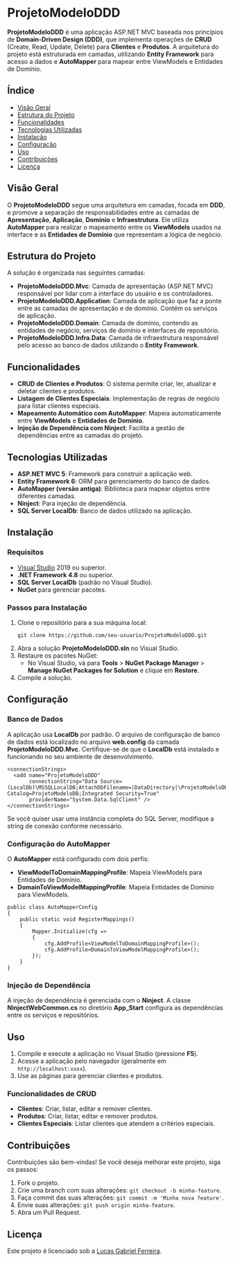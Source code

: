 <h1>ProjetoModeloDDD</h1>

<p><strong>ProjetoModeloDDD</strong> é uma aplicação ASP.NET MVC baseada nos princípios de <strong>Domain-Driven Design (DDD)</strong>, que implementa operações de <strong>CRUD</strong> (Create, Read, Update, Delete) para <strong>Clientes</strong> e <strong>Produtos</strong>. A arquitetura do projeto está estruturada em camadas, utilizando <strong>Entity Framework</strong> para acesso a dados e <strong>AutoMapper</strong> para mapear entre ViewModels e Entidades de Domínio.</p>

<h2>Índice</h2>
<ul>
  <li><a href="#visao-geral">Visão Geral</a></li>
  <li><a href="#estrutura-do-projeto">Estrutura do Projeto</a></li>
  <li><a href="#funcionalidades">Funcionalidades</a></li>
  <li><a href="#tecnologias-utilizadas">Tecnologias Utilizadas</a></li>
  <li><a href="#instalacao">Instalação</a></li>
  <li><a href="#configuracao">Configuração</a></li>
  <li><a href="#uso">Uso</a></li>
  <li><a href="#contribuicoes">Contribuições</a></li>
  <li><a href="#licenca">Licença</a></li>
</ul>

<h2 id="visao-geral">Visão Geral</h2>
<p>O <strong>ProjetoModeloDDD</strong> segue uma arquitetura em camadas, focada em <strong>DDD</strong>, e promove a separação de responsabilidades entre as camadas de <strong>Apresentação</strong>, <strong>Aplicação</strong>, <strong>Domínio</strong> e <strong>Infraestrutura</strong>. Ele utiliza <strong>AutoMapper</strong> para realizar o mapeamento entre os <strong>ViewModels</strong> usados na interface e as <strong>Entidades de Domínio</strong> que representam a lógica de negócio.</p>

<h2 id="estrutura-do-projeto">Estrutura do Projeto</h2>
<p>A solução é organizada nas seguintes camadas:</p>
<ul>
  <li><strong>ProjetoModeloDDD.Mvc</strong>: Camada de apresentação (ASP.NET MVC) responsável por lidar com a interface do usuário e os controladores.</li>
  <li><strong>ProjetoModeloDDD.Application</strong>: Camada de aplicação que faz a ponte entre as camadas de apresentação e de domínio. Contém os serviços de aplicação.</li>
  <li><strong>ProjetoModeloDDD.Domain</strong>: Camada de domínio, contendo as entidades de negócio, serviços de domínio e interfaces de repositório.</li>
  <li><strong>ProjetoModeloDDD.Infra.Data</strong>: Camada de infraestrutura responsável pelo acesso ao banco de dados utilizando o <strong>Entity Framework</strong>.</li>
</ul>

<h2 id="funcionalidades">Funcionalidades</h2>
<ul>
  <li><strong>CRUD de Clientes e Produtos</strong>: O sistema permite criar, ler, atualizar e deletar clientes e produtos.</li>
  <li><strong>Listagem de Clientes Especiais</strong>: Implementação de regras de negócio para listar clientes especiais.</li>
  <li><strong>Mapeamento Automático com AutoMapper</strong>: Mapeia automaticamente entre <strong>ViewModels</strong> e <strong>Entidades de Domínio</strong>.</li>
  <li><strong>Injeção de Dependência com Ninject</strong>: Facilita a gestão de dependências entre as camadas do projeto.</li>
</ul>

<h2 id="tecnologias-utilizadas">Tecnologias Utilizadas</h2>
<ul>
  <li><strong>ASP.NET MVC 5</strong>: Framework para construir a aplicação web.</li>
  <li><strong>Entity Framework 6</strong>: ORM para gerenciamento do banco de dados.</li>
  <li><strong>AutoMapper (versão antiga)</strong>: Biblioteca para mapear objetos entre diferentes camadas.</li>
  <li><strong>Ninject</strong>: Para injeção de dependência.</li>
  <li><strong>SQL Server LocalDb</strong>: Banco de dados utilizado na aplicação.</li>
</ul>

<h2 id="instalacao">Instalação</h2>

<h3>Requisitos</h3>
<ul>
  <li><a href="https://visualstudio.microsoft.com/">Visual Studio</a> 2019 ou superior.</li>
  <li><strong>.NET Framework 4.8</strong> ou superior.</li>
  <li><strong>SQL Server LocalDb</strong> (padrão no Visual Studio).</li>
  <li><strong>NuGet</strong> para gerenciar pacotes.</li>
</ul>

<h3>Passos para Instalação</h3>
<ol>
  <li>Clone o repositório para a sua máquina local:
    <pre><code>git clone https://github.com/seu-usuario/ProjetoModeloDDD.git</code></pre>
  </li>
  <li>Abra a solução <strong>ProjetoModeloDDD.sln</strong> no Visual Studio.</li>
  <li>Restaure os pacotes NuGet:
    <ul>
      <li>No Visual Studio, vá para <strong>Tools</strong> &gt; <strong>NuGet Package Manager</strong> &gt; <strong>Manage NuGet Packages for Solution</strong> e clique em <strong>Restore</strong>.</li>
    </ul>
  </li>
  <li>Compile a solução.</li>
</ol>

<h2 id="configuracao">Configuração</h2>

<h3>Banco de Dados</h3>
<p>A aplicação usa <strong>LocalDb</strong> por padrão. O arquivo de configuração de banco de dados está localizado no arquivo <strong>web.config</strong> da camada <strong>ProjetoModeloDDD.Mvc</strong>. Certifique-se de que o <strong>LocalDb</strong> está instalado e funcionando no seu ambiente de desenvolvimento.</p>

<pre><code>&lt;connectionStrings&gt;
  &lt;add name="ProjetoModeloDDD" 
       connectionString="Data Source=(LocalDb)\MSSQLLocalDB;AttachDbFilename=|DataDirectory|\ProjetoModeloDB.mdf;Initial Catalog=ProjetoModeloDB;Integrated Security=True" 
       providerName="System.Data.SqlClient" /&gt;
&lt;/connectionStrings&gt;
</code></pre>

<p>Se você quiser usar uma instância completa do SQL Server, modifique a string de conexão conforme necessário.</p>

<h3>Configuração do AutoMapper</h3>
<p>O <strong>AutoMapper</strong> está configurado com dois perfis:</p>
<ul>
  <li><strong>ViewModelToDomainMappingProfile</strong>: Mapeia ViewModels para Entidades de Domínio.</li>
  <li><strong>DomainToViewModelMappingProfile</strong>: Mapeia Entidades de Domínio para ViewModels.</li>
</ul>

<pre><code>public class AutoMapperConfig
{
    public static void RegisterMappings()
    {
        Mapper.Initialize(cfg =&gt;
        {
            cfg.AddProfile&lt;ViewModelToDomainMappingProfile&gt;();
            cfg.AddProfile&lt;DomainToViewModelMappingProfile&gt;();
        });
    }
}
</code></pre>

<h3>Injeção de Dependência</h3>
<p>A injeção de dependência é gerenciada com o <strong>Ninject</strong>. A classe <strong>NinjectWebCommon.cs</strong> no diretório <strong>App_Start</strong> configura as dependências entre os serviços e repositórios.</p>

<h2 id="uso">Uso</h2>
<ol>
  <li>Compile e execute a aplicação no Visual Studio (pressione <strong>F5</strong>).</li>
  <li>Acesse a aplicação pelo navegador (geralmente em <code>http://localhost:xxxx</code>).</li>
  <li>Use as páginas para gerenciar clientes e produtos.</li>
</ol>

<h3>Funcionalidades de CRUD</h3>
<ul>
  <li><strong>Clientes</strong>: Criar, listar, editar e remover clientes.</li>
  <li><strong>Produtos</strong>: Criar, listar, editar e remover produtos.</li>
  <li><strong>Clientes Especiais</strong>: Listar clientes que atendem a critérios especiais.</li>
</ul>

<h2 id="contribuicoes">Contribuições</h2>
<p>Contribuições são bem-vindas! Se você deseja melhorar este projeto, siga os passos:</p>
<ol>
  <li>Fork o projeto.</li>
  <li>Crie uma branch com suas alterações: <code>git checkout -b minha-feature</code>.</li>
  <li>Faça commit das suas alterações: <code>git commit -m 'Minha nova feature'</code>.</li>
  <li>Envie suas alterações: <code>git push origin minha-feature</code>.</li>
  <li>Abra um Pull Request.</li>
</ol>

<h2 id="licenca">Licença</h2>
<p>Este projeto é licenciado sob a <a href="https://github.com/Lucasgabrielferreira">Lucas Gabriel Ferreira</a>.</p>
